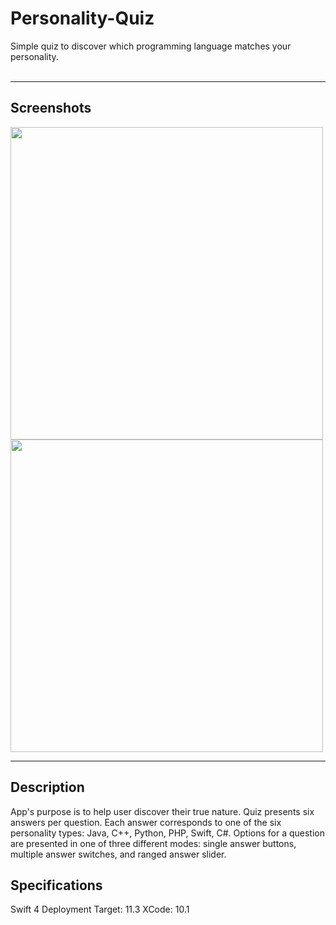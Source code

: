 # Personality-Quiz

Simple quiz to discover which programming language matches your personality.
</br>
</br>

---

## Screenshots

<img src="https://user-images.githubusercontent.com/36164542/54199124-2353fa00-4496-11e9-83b0-f420de14a7fe.png" height="500">

<img src="https://user-images.githubusercontent.com/36164542/54199254-7928a200-4496-11e9-9307-d17acf323095.png" height="500">

---

## Description

App's purpose is to help user discover their true nature. Quiz presents six answers per question. Each answer corresponds to one of the six personality types: Java, C++, Python, PHP, Swift, C#. Options for a question are presented in one of three different modes: single answer buttons, multiple answer switches, and ranged answer slider.


## Specifications

Swift 4
Deployment Target: 11.3
XCode: 10.1
